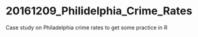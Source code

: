 # 20161209_Philidelphia_Crime_Rates
Case study on Philadelphia crime rates to get some practice in R
